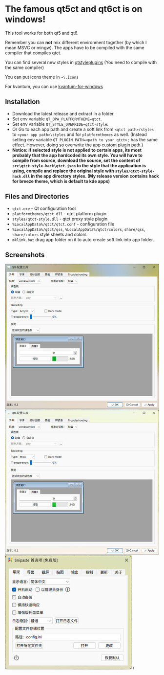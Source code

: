 # The famous qt5ct and qt6ct is on windows!

This tool works for both qt5 and qt6.

Remember you can **not** mix different environment together (by which I mean MSVC or mingw). The apps have to be compiled with the same compiler that compiles qtct.

You can find several new styles in [qtstyleplugins](https://code.qt.io/cgit/qt/qtstyleplugins.git/) (You need to compile with the same compiler)

You can put icons theme in `~\.icons`

For kvantum, you can use [kvantum-for-windows](https://github.com/RichardLuo0/kvantum-for-windows)

## Installation
* Download the latest release and extract in a folder.
* Set env variable `QT_QPA_PLATFORMTHEME=qtct`.
* Set env variable `QT_STYLE_OVERRIDE=qtct-style`.
* Or Go to each app path and create a soft link from `<qtct path>/styles` to `<your app path>\styles` and for `platformthemes` as well. (Instead setting env variable `QT_PLUGIN_PATH=<path to your qtct>;` has the same effect. However, doing so overwrite the app custom plugin path.)
* **Notice: if selected style is not applied to certain apps, its most probably that the app hardcoded its own style. You will have to compile from source, download the source, set the content of `src\qtct-style-hack\qtct.json` to the style that the application is using, compile and replace the original style with `styles/qtct-style-hack.dll` in the app directory styles. (My release version contains hack for breeze theme, which is default to kde apps)**

## Files and Directories

* `qtct.exe` - Qt configuration tool
* `platformthemes/qtct.dll` - qtct platform plugin
* `styles/qtct-style.dll` - qtct proxy style plugin
* `%LocalAppData%/qtct/qtct.conf` - configuration file
* `%LocalAppData%/qtct/qss`, `%LocalAppData%/qtct/colors`, `share/qss`, `share/colors` style sheets and colors
* `mklink.bat` drag app folder on it to auto create soft link into app folder.

## Screenshots
![qtct_acrylic](images/qtct_acrylic.jpg) \
![qtct_mica_alt](images/qtct_mica.jpg) \
![snipaste_mica_alt](images/snipaste_mica_alt.jpg) \
